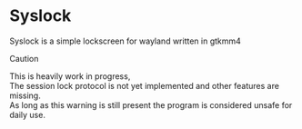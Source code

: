 # Syslock
Syslock is a simple lockscreen for wayland written in gtkmm4<br>

> [!CAUTION]
> This is heavily work in progress,<br>
> The session lock protocol is not yet implemented and other features are missing.<br>
> As long as this warning is still present the program is considered unsafe for daily use.<br>

